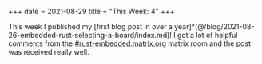 +++
date = 2021-08-29
title = "This Week: 4"
+++

This week I published my 
[first blog post in over a year]*(@/blog/2021-08-26-embedded-rust-selecting-a-board/index.md)!
I got a lot of helpful comments from the [#rust-embedded:matrix.org](https://matrix.to/#/#rust-embedded:matrix.org)
matrix room and the post was received really well.

